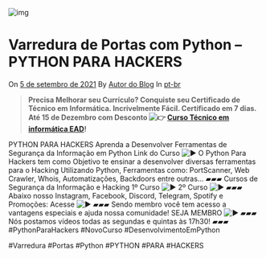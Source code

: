![img](https://i.ytimg.com/vi/Y4nG2yeYlzo/maxresdefault.jpg)

# Varredura de Portas com Python – PYTHON PARA HACKERS

On [5 de setembro de 2021](https://www.inform4tica.com.br/videos/varredura-de-portas-com-python-python-para-hackers/) By [Autor do Blog](https://www.inform4tica.com.br/videos/author/autor/) In [pt-br](https://www.inform4tica.com.br/videos/category/pt-br/)

> **Precisa Melhorar seu Currículo? Conquiste seu Certificado de Técnico em Informática. Incrivelmente Fácil. Certificado em 7 dias. Até 15 de Dezembro com Desconto ![👉](https://s.w.org/images/core/emoji/13.1.0/svg/1f449.svg) [Curso Técnico em informática EAD](https://www.inform4tica.com.br/ead/)!** 



PYTHON PARA HACKERS
Aprenda a Desenvolver Ferramentas de Segurança da Informação em Python
Link do Curso ![▶](https://s.w.org/images/core/emoji/13.1.0/svg/25b6.svg)
O Python Para Hackers tem como Objetivo te ensinar a desenvolver diversas ferramentas para o Hacking Utilizando Python, Ferramentas como: PortScanner, Web Crawler, Whois, Automatizações, Backdoors entre outras…
▰▰▰
Cursos de Segurança da Informação e Hacking
1º Curso ![▶](https://s.w.org/images/core/emoji/13.1.0/svg/25b6.svg)
2º Curso ![▶](https://s.w.org/images/core/emoji/13.1.0/svg/25b6.svg)
▰▰▰
Abaixo nosso Instagram, Facebook, Discord, Telegram, Spotify e Promoções:
Acesse ![▶](https://s.w.org/images/core/emoji/13.1.0/svg/25b6.svg)
▰▰▰
Sendo membro você tem acesso a vantagens especiais e ajuda nossa comunidade!
SEJA MEMBRO ![▶](https://s.w.org/images/core/emoji/13.1.0/svg/25b6.svg)
▰▰▰
Nós postamos vídeos todas as segundas e quintas às 17h30!
▰▰▰
\#PythonParaHackers #NovoCurso #DesenvolvimentoEmPython

\#Varredura #Portas #Python #PYTHON #PARA #HACKERS